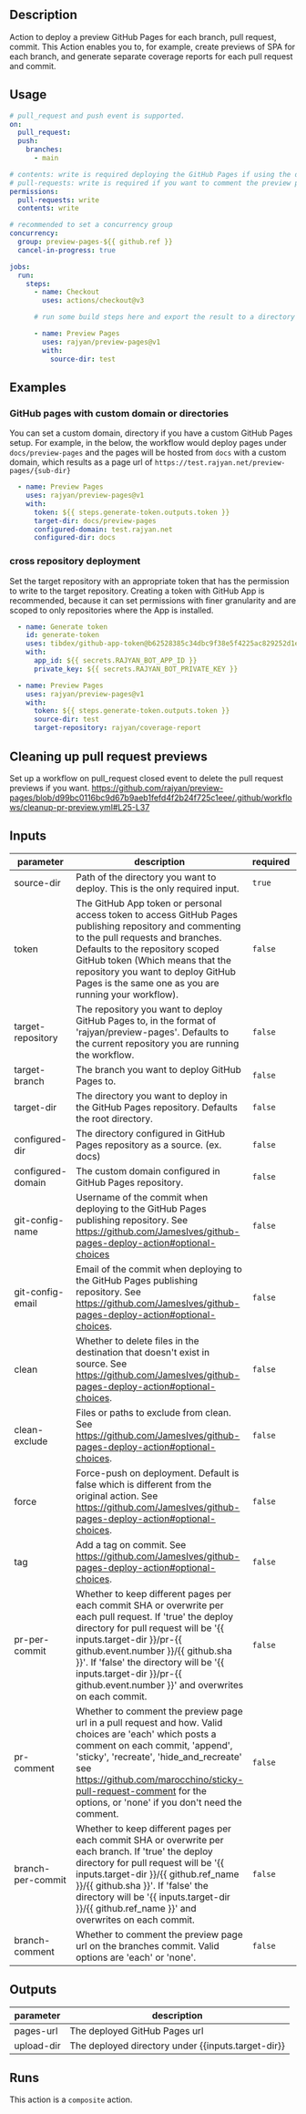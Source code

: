 
<!-- action-docs-description -->
## Description

Action to deploy a preview GitHub Pages for each branch, pull request, commit. This Action enables you to, for example, create previews of SPA for each branch, and generate separate coverage reports for each pull request and commit.
<!-- action-docs-description -->

## Usage

```yaml
# pull_request and push event is supported.
on:
  pull_request:
  push:
    branches:
      - main

# contents: write is required deploying the GitHub Pages if using the default GITHUB_TOKEN
# pull-requests: write is required if you want to comment the preview page url to the pull request
permissions:
  pull-requests: write
  contents: write

# recommended to set a concurrency group
concurrency:
  group: preview-pages-${{ github.ref }}
  cancel-in-progress: true

jobs:
  run:
    steps:
      - name: Checkout
        uses: actions/checkout@v3

      # run some build steps here and export the result to a directory

      - name: Preview Pages
        uses: rajyan/preview-pages@v1
        with:
          source-dir: test
```

## Examples

### GitHub pages with custom domain or directories

You can set a custom domain, directory if you have a custom GitHub Pages setup.
For example, in the below, the workflow would deploy pages under `docs/preview-pages`
and the pages will be hosted from `docs` with a custom domain,
which results as a page url of `https://test.rajyan.net/preview-pages/{sub-dir}`

```yaml
  - name: Preview Pages
    uses: rajyan/preview-pages@v1
    with:
      token: ${{ steps.generate-token.outputs.token }}
      target-dir: docs/preview-pages
      configured-domain: test.rajyan.net
      configured-dir: docs
```

### cross repository deployment

Set the target repository with an appropriate token that has the permission to write to the target repository.
Creating a token with GitHub App is recommended, 
because it can set permissions with finer granularity and are scoped to only repositories where the App is installed.

```yaml
  - name: Generate token
    id: generate-token
    uses: tibdex/github-app-token@b62528385c34dbc9f38e5f4225ac829252d1ea92 #1.8.0
    with:
      app_id: ${{ secrets.RAJYAN_BOT_APP_ID }}
      private_key: ${{ secrets.RAJYAN_BOT_PRIVATE_KEY }}

  - name: Preview Pages
    uses: rajyan/preview-pages@v1
    with:
      token: ${{ steps.generate-token.outputs.token }}
      source-dir: test
      target-repository: rajyan/coverage-report
```

## Cleaning up pull request previews

Set up a workflow on pull_request closed event to delete the pull request previews if you want.
https://github.com/rajyan/preview-pages/blob/d99bc0116bc9d67b9aeb1fefd4f2b24f725c1eee/.github/workflows/cleanup-pr-preview.yml#L25-L37

<!-- action-docs-inputs -->
## Inputs

| parameter | description | required | default |
| --- | --- | --- | --- |
| source-dir | Path of the directory you want to deploy. This is the only required input.  | `true` |  |
| token | The GitHub App token or personal access token to access GitHub Pages publishing repository and commenting to the pull requests and branches. Defaults to the repository scoped GitHub token (Which means that the repository you want to deploy GitHub Pages is the same one as you are running your workflow).  | `false` | ${{ github.token }} |
| target-repository | The repository you want to deploy GitHub Pages to, in the format of 'rajyan/preview-pages'. Defaults to the current repository you are running the workflow.  | `false` | ${{ github.repository }} |
| target-branch | The branch you want to deploy GitHub Pages to. | `false` | gh-pages |
| target-dir | The directory you want to deploy in the GitHub Pages repository. Defaults the root directory.  | `false` | . |
| configured-dir | The directory configured in GitHub Pages repository as a source. (ex. docs) | `false` | . |
| configured-domain | The custom domain configured in GitHub Pages repository. | `false` |  |
| git-config-name | Username of the commit when deploying to the GitHub Pages publishing repository. See https://github.com/JamesIves/github-pages-deploy-action#optional-choices  | `false` | github-actions[bot] |
| git-config-email | Email of the commit when deploying to the GitHub Pages publishing repository. See https://github.com/JamesIves/github-pages-deploy-action#optional-choices.  | `false` | 41898282+github-actions[bot]@users.noreply.github.com |
| clean | Whether to delete files in the destination that doesn't exist in source. See https://github.com/JamesIves/github-pages-deploy-action#optional-choices.  | `false` |  |
| clean-exclude | Files or paths to exclude from clean. See https://github.com/JamesIves/github-pages-deploy-action#optional-choices.  | `false` |  |
| force | Force-push on deployment. Default is false which is different from the original action. See https://github.com/JamesIves/github-pages-deploy-action#optional-choices.  | `false` | false |
| tag | Add a tag on commit. See https://github.com/JamesIves/github-pages-deploy-action#optional-choices.  | `false` |  |
| pr-per-commit | Whether to keep different pages per each commit SHA or overwrite per each pull request. If 'true' the deploy directory for pull request will be '{{ inputs.target-dir }}/pr-{{ github.event.number }}/{{ github.sha }}'. If 'false' the directory will be '{{ inputs.target-dir }}/pr-{{ github.event.number }}' and overwrites on each commit.  | `false` | true |
| pr-comment | Whether to comment the preview page url in a pull request and how. Valid choices are 'each' which posts a comment on each commit, 'append', 'sticky', 'recreate', 'hide_and_recreate' see https://github.com/marocchino/sticky-pull-request-comment for the options, or 'none' if you don't need the comment.  | `false` | each |
| branch-per-commit | Whether to keep different pages per each commit SHA or overwrite per each branch. If 'true' the deploy directory for pull request will be '{{ inputs.target-dir }}/{{ github.ref_name }}/{{ github.sha }}'. If 'false' the directory will be '{{ inputs.target-dir }}/{{ github.ref_name }}' and overwrites on each commit.  | `false` | true |
| branch-comment | Whether to comment the preview page url on the branches commit. Valid options are 'each' or 'none'.  | `false` | each |
<!-- action-docs-inputs -->
<!-- action-docs-outputs -->
## Outputs

| parameter | description |
| --- | --- |
| pages-url | The deployed GitHub Pages url |
| upload-dir | The deployed directory under {{inputs.target-dir}} |
<!-- action-docs-outputs -->
<!-- action-docs-runs -->
## Runs

This action is a `composite` action.
<!-- action-docs-runs -->
